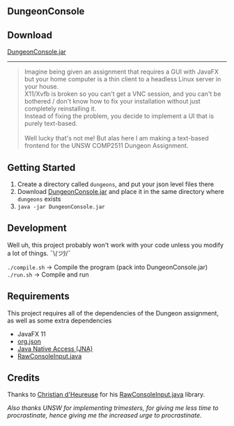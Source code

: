 DungeonConsole
---

[DungeonConsole.jar]: https://github.com/featherbear/UNSW-COMP2511-ass2-DungeonConsole/releases/latest/download/DungeonConsole.jar

## Download

[DungeonConsole.jar]

---

> Imagine being given an assignment that requires a GUI with JavaFX but your home computer is a thin client to a headless Linux server in your house.  
X11/Xvfb is broken so you can't get a VNC session, and you can't be bothered / don't know how to fix your installation without just completely reinstalling it.  
Instead of fixing the problem, you decide to implement a UI that is purely text-based.  
&nbsp;  
Well lucky that's not me! But alas here I am making a text-based frontend for the UNSW COMP2511 Dungeon Assignment.

## Getting Started

1) Create a directory called `dungeons`, and put your json level files there
2) Download [DungeonConsole.jar] and place it in the same directory where `dungeons` exists
3) `java -jar DungeonConsole.jar`

## Development

Well uh, this project probably won't work with your code unless you modify a lot of things. ¯\\_(ツ)_/¯  

`./compile.sh` -> Compile the program (pack into DungeonConsole.jar)  
`./run.sh` -> Compile and run  

## Requirements

This project requires all of the dependencies of the Dungeon assignment, as well as some extra dependencies

* JavaFX 11
* [org.json](https://github.com/stleary/JSON-java)
* [Java Native Access (JNA)](https://github.com/java-native-access/jna)
* [RawConsoleInput.java](https://github.com/featherbear/RawConsoleInput.java)

## Credits

Thanks to [Christian d'Heureuse](http://www.inventec.ch/chdh/) for his [RawConsoleInput.java](https://github.com/featherbear/RawConsoleInput.java) library.  

_Also thanks UNSW for implementing trimesters, for giving me less time to procrastinate, hence giving me the increased urge to procrastinate._




